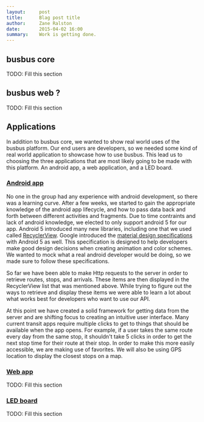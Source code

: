 ```yaml
---
layout:     post
title:      Blag post title
author:     Zane Ralston
date:       2015-04-02 16:00
summary:    Work is getting done.
---
```

 
## busbus core
 
TODO: Fill this section

## busbus web ?

TODO: Fill this section

## Applications

In addition to busbus core, we wanted to show real world uses of the busbus 
platform. Our end users are developers, so we needed some kind of real world 
application to showcase how to use busbus. This lead us to choosing the three 
applications that are most likely going to be made with this platform. An 
android app, a web application, and a LED board.

### [Android app][busbus_android]

[busbus_android]: https://github.com/spaceboats/busbus-android

No one in the group had any experience with android development, so there was 
a learning curve. After a few weeks, we started to gain the appropriate 
knowledge of the android app lifecycle, and how to pass data back and forth 
between different activities and fragments. Due to time contraints and lack of 
android knowledge, we elected to only support android 5 for our app. Android 5 
introduced many new libraries, including one that we used called 
[RecyclerView][rc_view]. 
Google introduced the [material design specifications][mat_design] with 
Android 5 as well. This specification is designed to help developers make 
good design decisions when creating animation and color schemes. We wanted 
to mock what a real android developer would be doing, so we made sure to 
follow these specifications.

[rc_view]: https://developer.android.com/reference/android/support/v7/widget/RecyclerView.html
[mat_design]: http://www.google.com/design/spec/material-design/introduction.html#

So far we have been able to make Http requests to the server in order to retrieve routes, stops, and arrivals. These items are then displayed in the RecyclerView list that was mentioned above. While trying to figure out the ways to retrieve and display these items we were able to learn a lot about what works best for developers who want to use our API.

At this point we have created a solid framework for getting data from the server and are shifting focus to creating an intuitive user interface. Many current transit apps require multiple clicks to get to things that should be available when the app opens. For example, if a user takes the same route every day from the same stop, it shouldn't take 5 clicks in order to get the next stop time for their route at their stop. In order to make this more easily accessible, we are making use of favorites. We will also be using GPS location to display the closest stops on a map.

### [Web app][busbus_web_app]

[busbus_web_app]: https://github.com/spaceboats/busbus-web-sample

TODO: Fill this section

### [LED board][led_board]

[led_board]: https://github.com/spaceboats/3001-ledboard

TODO: Fill this section
